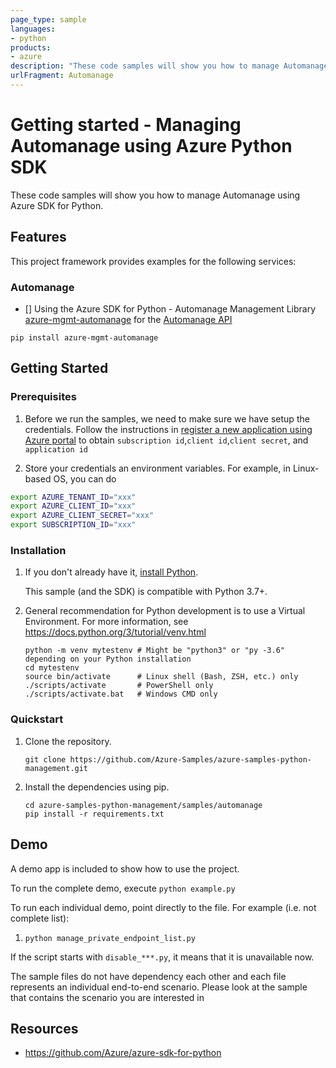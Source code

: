 ```yaml
---
page_type: sample
languages:
- python
products:
- azure
description: "These code samples will show you how to manage Automanage using Azure SDK for Python."
urlFragment: Automanage
---
```


# Getting started - Managing Automanage using Azure Python SDK

These code samples will show you how to manage Automanage using Azure SDK for Python.

## Features

This project framework provides examples for the following services:

### Automanage
* [] Using the Azure SDK for Python - Automanage Management Library [azure-mgmt-automanage](https://pypi.org/project/azure-mgmt-automanage/) for the [Automanage API](https://docs.microsoft.com/en-us/rest/api/automanage/)

`pip install azure-mgmt-automanage`

## Getting Started

### Prerequisites

1. Before we run the samples, we need to make sure we have setup the credentials. Follow the instructions in [register a new application using Azure portal](https://docs.microsoft.com/en-us/azure/active-directory/develop/howto-create-service-principal-portal) to obtain `subscription id`,`client id`,`client secret`, and `application id`

2. Store your credentials an environment variables.
For example, in Linux-based OS, you can do
```bash
export AZURE_TENANT_ID="xxx"
export AZURE_CLIENT_ID="xxx"
export AZURE_CLIENT_SECRET="xxx"
export SUBSCRIPTION_ID="xxx"
```

### Installation

1.  If you don't already have it, [install Python](https://www.python.org/downloads/).

    This sample (and the SDK) is compatible with Python 3.7+.

2.  General recommendation for Python development is to use a Virtual Environment.
    For more information, see https://docs.python.org/3/tutorial/venv.html

    ```
    python -m venv mytestenv # Might be "python3" or "py -3.6" depending on your Python installation
    cd mytestenv
    source bin/activate      # Linux shell (Bash, ZSH, etc.) only
    ./scripts/activate       # PowerShell only
    ./scripts/activate.bat   # Windows CMD only
    ```

### Quickstart

1.  Clone the repository.

    ```
    git clone https://github.com/Azure-Samples/azure-samples-python-management.git
    ```

2.  Install the dependencies using pip.

    ```
    cd azure-samples-python-management/samples/automanage
    pip install -r requirements.txt
    ```

## Demo

A demo app is included to show how to use the project.

To run the complete demo, execute `python example.py`

To run each individual demo, point directly to the file. For example (i.e. not complete list):

1. `python manage_private_endpoint_list.py`

If the script starts with `disable_***.py`, it means that it is unavailable now.

The sample files do not have dependency each other and each file represents an individual end-to-end scenario. Please look at the sample that contains the scenario you are interested in

## Resources

- https://github.com/Azure/azure-sdk-for-python